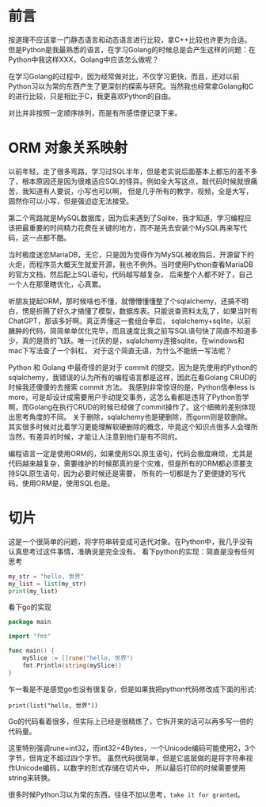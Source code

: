 # 前言
按道理不应该拿一门静态语言和动态语言进行比较，拿C++比较也许更为合适。但是Python是我最熟悉的语言，在学习Golang的时候总是会产生这样的问题：在Python中我这样XXX，Golang中应该怎么做呢？

在学习Golang的过程中，因为经常做对比，不仅学习更快，而且，还对以前Python习以为常的东西产生了更深刻的探索与研究。当然我也经常拿Golang和C的进行比较，只是相比于C，我更喜欢Python的自由。

对比并非按照一定顺序排列，而是有所感悟便记录下来。
# ORM 对象关系映射
以前年轻，走了很多弯路，学习过SQL半年，但是老实说后面基本上都忘的差不多了，根本原因还是因为很难适应SQL的怪异。例如全大写这点，敲代码时候就很痛苦，我知道有人要说，小写也可以啊，
但是几乎所有的教学，视频，全是大写，固然你可以小写，但是强迫症无法接受。

第二个弯路就是MySQL数据库，因为后来遇到了Sqlite，我才知道，学习编程应该把最重要的时间精力花费在关键的地方，而不是先去安装个MySQL再来写代码，这一点都不酷。

当时极度迷恋MariaDB，无它，只是因为觉得作为MySQL被收购后，开源留下的火炬，而程序员大概天生就爱开源，我也不例外。当时使用Python查看MariaDB的官方文档，然后配上SQL语句，代码越写越复杂，
后来整个人都不好了，自己一个人在那里瞎优化，心真累。

听朋友提起ORM，那时候啥也不懂，就懵懵懂懂整了个sqlalchemy，还搞不明白，愣是折腾了好久才搞懂了模型，数据库表。只能说查资料太乱了，如果当时有ChatGPT，那该多好啊。真正弄懂这一套组合拳后，
sqlalchemy+sqlite，以前臃肿的代码，简简单单优化完毕，而且速度比我之前写SQL语句快了简直不知道多少，真的是质的飞跃。唯一讨厌的是，sqlalchemy连接sqlite，在windows和mac下写法查了一个斜杠，
对于这个简直无语，为什么不能统一写法呢？

Python 和 Golang 中最奇怪的是对于 commit 的提交。因为是先使用的Python的sqlalchemy，我错误的认为所有的编程语言都是这样，因此在看Golang CRUD的时候我还傻傻的去搜索 commit 方法。
我感到非常惊讶的是，Python信奉less is more，可是却设计成需要用户手动提交事务，这怎么看都是违背了Python哲学啊，而Golang在执行CRUD的时候已经做了commit操作了。这个细微的差别体现出思考角度的不同。
关于删除，sqlalchemy也是硬删除，而gorm则是软删除。其实很多时候对比着学习更能理解软硬删除的概念，毕竟这个知识点很多人会理所当然，有差异的时候，才能让人注意到他们是有不同的。

编程语言一定是使用ORM的，如果使用SQL原生语句，代码会极度麻烦，尤其是代码越来越复杂，需要维护的时候那真的是个灾难，但是所有的ORM都必须要支持SQL原生语句，因为必要时候还是需要，
所有的一切都是为了更便捷的写代码，使用ORM是，使用SQL也是。

# 切片
这是一个很简单的问题，将字符串转变成可迭代对象。在Python中，我几乎没有认真思考过这件事情，准确说是完全没有。
看下python的实现：简直是没有任何思考
```python
my_str = "hello, 世界"
my_list = list(my_str)
print(my_list)
```
看下go的实现
```go
package main

import "fmt"

func main() {
	mySlice := []rune("hello, 世界")
	fmt.Println(string(mySlice))
}
```
乍一看是不是感觉go也没有很复杂，但是如果我把python代码修改成下面的形式:
```python3
print(list("hello, 世界"))
```
Go的代码看着很多，但实际上已经是很精炼了，它拆开来的话可以再多写一倍的代码量。

这里特别强调rune=int32，而int32=4Bytes，一个Unicode编码可能使用2，3个字节，但肯定不超过四个字节。
虽然代码很简单，但是它底层做的是将字符串视作Unicode编码，以数字的形式存储在切片中，
所以最后打印的时候需要使用string来转换。

很多时候Python习以为常的东西，往往不加以思考，`take it for granted`。